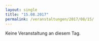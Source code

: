 ```yaml
---
layout: single
title: "15.08.2017"
permalink: /veranstaltungen/2017/08/15/
---
```


Keine Veranstaltung an diesem Tag.

